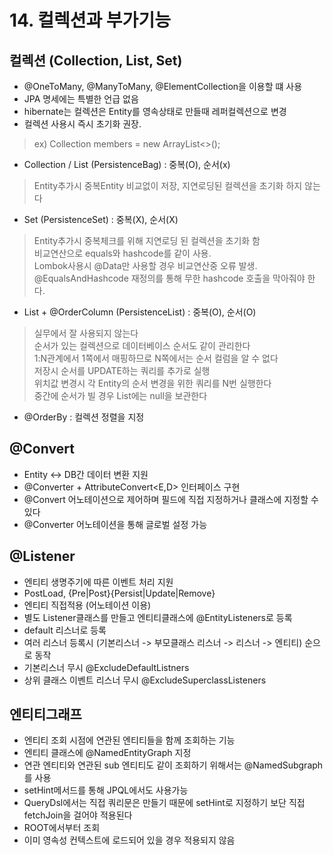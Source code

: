 # 14. 컬렉션과 부가기능 #

컬렉션 (Collection, List, Set)
----
- @OneToMany, @ManyToMany, @ElementCollection을 이용할 떄 사용
- JPA 명세에는 특별한 언급 없음
- hibernate는 컬렉션은 Entity를 영속상태로 만들때 레퍼컬렉션으로 변경
- 컬렉션 사용시 즉시 초기화 권장. 
> ex) Collection<Member> members = new ArrayList<>();
- Collection / List (PersistenceBag) : 중복(O), 순서(x)
> Entity추가시 중복Entity 비교없이 저장, 지연로딩된 컬렉션을 초기화 하지 않는다    
- Set (PersistenceSet) : 중복(X), 순서(X)
> Entity추가시 중복체크를 위해 지연로딩 된 컬렉션을 초기화 함      
> 비교연산으로 equals와 hashcode를 같이 사용.    
> Lombok사용시 @Data만 사용할 경우 비교연산중 오류 발생. @EqualsAndHashcode 재정의를 통해 무한 hashcode 호출을 막아줘야 한다.    
- List + @OrderColumn (PersistenceList) : 중복(O), 순서(O)
> 실무에서 잘 사용되지 않는다    
> 순서가 있는 컬렉션으로 데이터베이스 순서도 같이 관리한다    
> 1:N관계에서 1쪽에서 매핑하므로 N쪽에서는 순서 컬럼을 알 수 없다    
> 저장시 순서를 UPDATE하는 쿼리를 추가로 실행    
> 위치값 변경시 각 Entity의 순서 변경을 위한 쿼리를 N번 실행한다    
> 중간에 순서가 빌 경우 List에는 null을 보관한다    
- @OrderBy : 컬렉션 정렬을 지정    

@Convert
----
- Entity <-> DB간 데이터 변환 지원
- @Converter + AttributeConvert<E,D> 인터페이스 구현
- @Convert 어노테이션으로 제어하며 필드에 직접 지정하거나 클래스에 지정할 수 있다
- @Converter 어노테이션을 통해 글로벌 설정 가능

@Listener
----
- 엔티티 생명주기에 따른 이벤트 처리 지원
- PostLoad, {Pre|Post}{Persist|Update|Remove}
- 엔티티 직접적용 (어노테이션 이용)
- 별도 Listener클래스를 만들고 엔티티클래스에 @EntityListeners로 등록
- default 리스너로 등록
- 여러 리스너 등록시 (기본리스너 -> 부모클래스 리스너 -> 리스너 -> 엔티티) 순으로 동작
- 기본리스너 무시 @ExcludeDefaultListners
- 상위 클래스 이벤트 리스너 무시 @ExcludeSuperclassListeners

엔티티그래프
----
- 엔티티 조회 시점에 연관된 엔티티들을 함께 조회하는 기능
- 엔티티 클래스에 @NamedEntityGraph 지정 
- 연관 엔티티와 연관된 sub 엔티티도 같이 조회하기 위해서는 @NamedSubgraph를 사용    
- setHint메서드를 통해 JPQL에서도 사용가능
- QueryDsl에서는 직접 쿼리문은 만들기 때문에 setHint로 지정하기 보단 직접 fetchJoin을 걸어야 적용된다    
- ROOT에서부터 조회
- 이미 영속성 컨텍스트에 로드되어 있을 경우 적용되지 않음
 